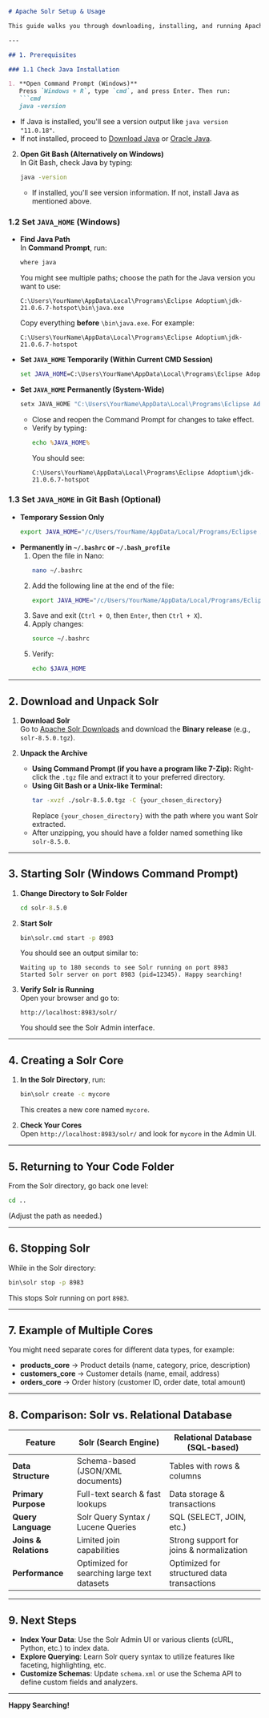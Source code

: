 ```markdown
# Apache Solr Setup & Usage

This guide walks you through downloading, installing, and running Apache Solr. It also covers setting up your Java environment (JAVA_HOME) and provides a quick comparison between Solr and a traditional relational database.

---

## 1. Prerequisites

### 1.1 Check Java Installation

1. **Open Command Prompt (Windows)**  
   Press `Windows + R`, type `cmd`, and press Enter. Then run:
   ```cmd
   java -version
   ```
   - If Java is installed, you'll see a version output like `java version "11.0.18"`.
   - If not installed, proceed to [Download Java](https://adoptium.net/download/) or [Oracle Java](https://www.oracle.com/java/technologies/downloads/).

2. **Open Git Bash (Alternatively on Windows)**  
   In Git Bash, check Java by typing:
   ```bash
   java -version
   ```
   - If installed, you'll see version information. If not, install Java as mentioned above.

### 1.2 Set `JAVA_HOME` (Windows)

- **Find Java Path**  
  In **Command Prompt**, run:
  ```cmd
  where java
  ```
  You might see multiple paths; choose the path for the Java version you want to use:
  ```
  C:\Users\YourName\AppData\Local\Programs\Eclipse Adoptium\jdk-21.0.6.7-hotspot\bin\java.exe
  ```
  Copy everything **before** `\bin\java.exe`. For example:
  ```
  C:\Users\YourName\AppData\Local\Programs\Eclipse Adoptium\jdk-21.0.6.7-hotspot
  ```

- **Set `JAVA_HOME` Temporarily (Within Current CMD Session)**
  ```cmd
  set JAVA_HOME=C:\Users\YourName\AppData\Local\Programs\Eclipse Adoptium\jdk-21.0.6.7-hotspot
  ```
- **Set `JAVA_HOME` Permanently (System-Wide)**
  ```cmd
  setx JAVA_HOME "C:\Users\YourName\AppData\Local\Programs\Eclipse Adoptium\jdk-21.0.6.7-hotspot" /M
  ```
  - Close and reopen the Command Prompt for changes to take effect.
  - Verify by typing:
    ```cmd
    echo %JAVA_HOME%
    ```
    You should see:
    ```
    C:\Users\YourName\AppData\Local\Programs\Eclipse Adoptium\jdk-21.0.6.7-hotspot
    ```

### 1.3 Set `JAVA_HOME` in Git Bash (Optional)

- **Temporary Session Only**
  ```bash
  export JAVA_HOME="/c/Users/YourName/AppData/Local/Programs/Eclipse Adoptium/jdk-21.0.6.7-hotspot"
  ```
- **Permanently in `~/.bashrc` or `~/.bash_profile`**
  1. Open the file in Nano:
     ```bash
     nano ~/.bashrc
     ```
  2. Add the following line at the end of the file:
     ```bash
     export JAVA_HOME="/c/Users/YourName/AppData/Local/Programs/Eclipse Adoptium/jdk-21.0.6.7-hotspot"
     ```
  3. Save and exit (`Ctrl + O`, then `Enter`, then `Ctrl + X`).
  4. Apply changes:
     ```bash
     source ~/.bashrc
     ```
  5. Verify:
     ```bash
     echo $JAVA_HOME
     ```

---

## 2. Download and Unpack Solr

1. **Download Solr**  
   Go to [Apache Solr Downloads](https://solr.apache.org/downloads.html) and download the **Binary release** (e.g., `solr-8.5.0.tgz`).

2. **Unpack the Archive**  
   - **Using Command Prompt (if you have a program like 7-Zip):** Right-click the `.tgz` file and extract it to your preferred directory.
   - **Using Git Bash or a Unix-like Terminal:**
     ```bash
     tar -xvzf ./solr-8.5.0.tgz -C {your_chosen_directory}
     ```
     Replace `{your_chosen_directory}` with the path where you want Solr extracted.  
   - After unzipping, you should have a folder named something like `solr-8.5.0`.

---

## 3. Starting Solr (Windows Command Prompt)

1. **Change Directory to Solr Folder**  
   ```cmd
   cd solr-8.5.0
   ```
2. **Start Solr**  
   ```cmd
   bin\solr.cmd start -p 8983
   ```
   You should see an output similar to:
   ```
   Waiting up to 180 seconds to see Solr running on port 8983
   Started Solr server on port 8983 (pid=12345). Happy searching!
   ```
3. **Verify Solr is Running**  
   Open your browser and go to:
   ```
   http://localhost:8983/solr/
   ```
   You should see the Solr Admin interface.

---

## 4. Creating a Solr Core

1. **In the Solr Directory**, run:
   ```cmd
   bin\solr create -c mycore
   ```
   This creates a new core named `mycore`.

2. **Check Your Cores**  
   Open `http://localhost:8983/solr/` and look for `mycore` in the Admin UI.

---

## 5. Returning to Your Code Folder

From the Solr directory, go back one level:
```cmd
cd ..
```
(Adjust the path as needed.)

---

## 6. Stopping Solr

While in the Solr directory:
```cmd
bin\solr stop -p 8983
```
This stops Solr running on port `8983`.

---

## 7. Example of Multiple Cores

You might need separate cores for different data types, for example:

- **products_core** → Product details (name, category, price, description)  
- **customers_core** → Customer details (name, email, address)  
- **orders_core** → Order history (customer ID, order date, total amount)

---

## 8. Comparison: Solr vs. Relational Database

| **Feature**         | **Solr (Search Engine)**                       | **Relational Database (SQL-based)**       |
|---------------------|------------------------------------------------|-------------------------------------------|
| **Data Structure**  | Schema-based (JSON/XML documents)             | Tables with rows & columns                |
| **Primary Purpose** | Full-text search & fast lookups               | Data storage & transactions               |
| **Query Language**  | Solr Query Syntax / Lucene Queries            | SQL (SELECT, JOIN, etc.)                 |
| **Joins & Relations** | Limited join capabilities                   | Strong support for joins & normalization  |
| **Performance**     | Optimized for searching large text datasets   | Optimized for structured data transactions|

---

## 9. Next Steps

- **Index Your Data**: Use the Solr Admin UI or various clients (cURL, Python, etc.) to index data.
- **Explore Querying**: Learn Solr query syntax to utilize features like faceting, highlighting, etc.
- **Customize Schemas**: Update `schema.xml` or use the Schema API to define custom fields and analyzers.

---

**Happy Searching!**
```
